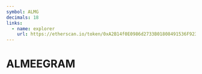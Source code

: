 ```yaml
---
symbol: ALMG
decimals: 18
links:
  - name: explorer
    url: https://etherscan.io/token/0xA2B14f0E0986d2733B01808491536F923554c903
---
```


# ALMEEGRAM
